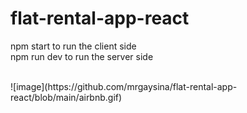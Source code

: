 # flat-rental-app-react

npm start to run the client side 
<br>
npm run dev to run the server side

<br>
![image](https://github.com/mrgaysina/flat-rental-app-react/blob/main/airbnb.gif)

